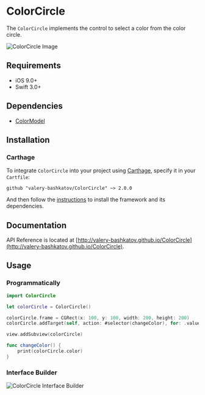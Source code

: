 # ColorCircle
The `ColorCircle` implements the control to select a color from the color circle.

![ColorCircle Image](https://cloud.githubusercontent.com/assets/18283239/17461764/bfe16c1e-5ca8-11e6-9b6a-7c47992d0c29.png)

## Requirements
- iOS 9.0+
- Swift 3.0+

## Dependencies
- [ColorModel](https://github.com/valery-bashkatov/ColorModel)

## Installation
### Carthage
To integrate `ColorCircle` into your project using [Carthage](https://github.com/Carthage/Carthage), specify it in your `Cartfile`:

```
github "valery-bashkatov/ColorCircle" ~> 2.0.0
```
And then follow the [instructions](https://github.com/Carthage/Carthage#if-youre-building-for-ios-tvos-or-watchos) to install the framework and its dependencies.

## Documentation
API Reference is located at [http://valery-bashkatov.github.io/ColorCircle](http://valery-bashkatov.github.io/ColorCircle).

## Usage
### Programmatically
```swift
import ColorCircle

let colorCircle = ColorCircle()

colorCircle.frame = CGRect(x: 100, y: 100, width: 200, height: 200)
colorCircle.addTarget(self, action: #selector(changeColor), for: .valueChanged)

view.addSubview(colorCircle)

func changeColor() {
    print(colorCircle.color)
}
```

### Interface Builder
![ColorCircle Interface Builder](https://cloud.githubusercontent.com/assets/18283239/17461787/2c80a8d0-5ca9-11e6-884a-4866eaa9d5b9.png)
